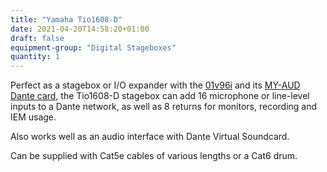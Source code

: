 ```yaml
---
title: "Yamaha Tio1608-D"
date: 2021-04-20T14:58:20+01:00
draft: false
equipment-group: "Digital Stageboxes"
quantity: 1
---
```


Perfect as a stagebox or I/O expander with the [01v96i](../01v96i) and its [MY-AUD Dante card](../yamaha_dante), the Tio1608-D stagebox can add 16 microphone or line-level inputs to a Dante network, as well as 8 returns for monitors, recording and IEM usage.

Also works well as an audio interface with Dante Virtual Soundcard.

Can be supplied with Cat5e cables of various lengths or a Cat6 drum.